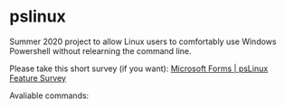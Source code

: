 # pslinux
Summer 2020 project to allow Linux users to comfortably use Windows Powershell without relearning the command line.


Please take this short survey (if you want): <a href="https://forms.office.com/Pages/ResponsePage.aspx?id=YJmPXVzLYEKh9M8Osiq6NnBuWPZqA_RGpDA6KN7De4ZUQkVVUzVUMVZPVVhOTFBQVTZRSVNCSTJXVy4u">Microsoft Forms | psLinux Feature Survey</a>

<!DOCTYPE html>
Avaliable commands:
<style>
  li {
  font-weight: bold
  }
<ul>
<li>sudo</li>
  <ul><li>Starts a process with admin privilages. Does not accept any arguments except a file with an .exe extension.</li></ul>
<li>cat </li>
  <ul><li>No deviation from native Linux version.</li></ul>
<li>echo</li>
  <ul><li>No deviation from native Linux version.</li></ul>
<li>touch</li>
  <ul><li>Creates an empty file with the only argument being the filename. Does not update the timestamp of a file.</li></ul>
<li>pico</li>
  <ul><li>Opens a file with Notepad with the only argument being the filename.</li></ul>
<li>nano </li>
  <ul><li>Opens a file with Notepad with the only argument being the filename. An alias of nano.</li></ul>
<li>vim</li>
  <ul><li>Opens a file with Writer with the only argument being the filename.</li></ul>
<li>less</li>
  <ul><li>No deviation from native Linux version.</li></ul>
<li>dnsdomainname</li>
  <ul><li>Displays the computer's name.</li></ul>
<li>winconfig</li>
   <ul><li>Fun play on the raspi-config known to the Raspbian users. Opens Computer Configuration.</li></ul>
<li>bashrc</li>
   <ul><li>Opens the PowerShell Profile (useful for developing this project!) in Notepad.</li></ul>
<li>top</li>
  <ul><li>No deviation from native Linux version, though it is much simpler.</li></ul>
<li>ln</li>
   <ul><li>Creates a shortcut to be placed in the current directory.</li></ul>
<li>tail</li>
  <ul><li>Displays the last lines of a file. Input the number of lines to display as the first argument.</li></ul>
<li>alias</li>
  <ul><li>WIP. Alias of Set-Alias, meaning that you will need to use the powershell arguments for compatibility.</li></ul>
<li>yes</li>
  <ul><li>No deviation from native Linux version, 'cause why not?.</li></ul>
  </ul>

</html>
